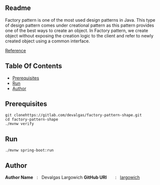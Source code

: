 ## Readme

Factory pattern is one of the most used design patterns in Java. This type of design pattern comes under creational pattern as this pattern provides one of the best ways to create an object.
In Factory pattern, we create object without exposing the creation logic to the client and refer to newly created object using a common interface.


[Reference](https://www.tutorialspoint.com/design_pattern/factory_pattern.htm)


## Table Of Contents
 - [Prerequisites](#prerequisites)
 - [Run](#run)
 - [Author](#author)

## Prerequisites

```
git clonehttps://gitlab.com/devalgas/factory-pattern-shape.git
cd factory-pattern-shape
./mvnw verify
```

## Run

```
./mvnw spring-boot:run
```


## Author

**Author Name** &nbsp; : &nbsp; Devalgas Largowich 
**GitHub URI** &nbsp; &nbsp; &nbsp; : &nbsp; [largowich](https://github.com/largowich)
